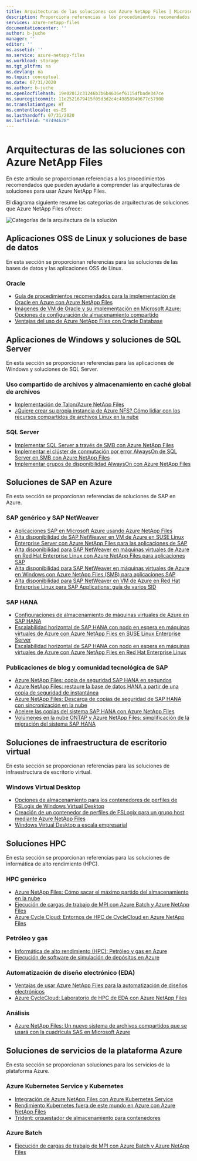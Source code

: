```yaml
---
title: Arquitecturas de las soluciones con Azure NetApp Files | Microsoft Docs
description: Proporciona referencias a los procedimientos recomendados de las arquitecturas de soluciones que usa Azure NetApp Files.
services: azure-netapp-files
documentationcenter: ''
author: b-juche
manager: ''
editor: ''
ms.assetid: ''
ms.service: azure-netapp-files
ms.workload: storage
ms.tgt_pltfrm: na
ms.devlang: na
ms.topic: conceptual
ms.date: 07/31/2020
ms.author: b-juche
ms.openlocfilehash: 19e02012c31246b3b6b4636ef61154fbade347ce
ms.sourcegitcommit: 11e2521679415f05d3d2c4c49858940677c57900
ms.translationtype: HT
ms.contentlocale: es-ES
ms.lasthandoff: 07/31/2020
ms.locfileid: "87494628"
---
```

# <a name="solution-architectures-using-azure-netapp-files"></a>Arquitecturas de las soluciones con Azure NetApp Files
En este artículo se proporcionan referencias a los procedimientos recomendados que pueden ayudarle a comprender las arquitecturas de soluciones para usar Azure NetApp Files.  

El diagrama siguiente resume las categorías de arquitecturas de soluciones que Azure NetApp Files ofrece:

![Categorías de la arquitectura de la solución](../media/azure-netapp-files/solution-architecture-categories.png)

## <a name="linux-oss-apps-and-database-solutions"></a>Aplicaciones OSS de Linux y soluciones de base de datos

En esta sección se proporcionan referencias para las soluciones de las bases de datos y las aplicaciones OSS de Linux. 

### <a name="oracle"></a>Oracle

* [Guía de procedimientos recomendados para la implementación de Oracle en Azure con Azure NetApp Files](https://www.netapp.com/us/media/tr-4780.pdf)
* [Imágenes de VM de Oracle y su implementación en Microsoft Azure: Opciones de configuración de almacenamiento compartido](https://docs.microsoft.com/azure/virtual-machines/workloads/oracle/oracle-vm-solutions#shared-storage-configuration-options)
* [Ventajas del uso de Azure NetApp Files con Oracle Database](solutions-benefits-azure-netapp-files-oracle-database.md)

## <a name="windows-apps-and-sql-server-solutions"></a>Aplicaciones de Windows y soluciones de SQL Server

En esta sección se proporcionan referencias para las aplicaciones de Windows y soluciones de SQL Server.

### <a name="file-sharing-and-global-file-caching"></a>Uso compartido de archivos y almacenamiento en caché global de archivos

* [Implementación de Talon/Azure NetApp Files](https://youtu.be/91LKb1qsLIM)
* [¿Quiere crear su propia instancia de Azure NFS? Cómo lidiar con los recursos compartidos de archivos Linux en la nube](https://cloud.netapp.com/blog/ma-anf-blg-build-your-own-linux-nfs-file-shares)

### <a name="sql-server"></a>SQL Server

* [Implementar SQL Server a través de SMB con Azure NetApp Files](https://www.youtube.com/watch?v=x7udfcYbibs)
* [Implementar el clúster de conmutación por error AlwaysOn de SQL Server en SMB con Azure NetApp Files](https://www.youtube.com/watch?v=zuNJ5E07e8Q)
* [Implementar grupos de disponibilidad AlwaysOn con Azure NetApp Files](https://www.youtube.com/watch?v=y3VQmzzeyvc)

## <a name="sap-on-azure-solutions"></a>Soluciones de SAP en Azure

En esta sección se proporcionan referencias de soluciones de SAP en Azure. 

### <a name="generic-sap-and-sap-netweaver"></a>SAP genérico y SAP NetWeaver 

* [Aplicaciones SAP en Microsoft Azure usando Azure NetApp Files](https://www.netapp.com/us/media/tr-4746.pdf)
* [Alta disponibilidad de SAP NetWeaver en VM de Azure en SUSE Linux Enterprise Server con Azure NetApp Files para las aplicaciones de SAP](https://docs.microsoft.com/azure/virtual-machines/workloads/sap/high-availability-guide-suse-netapp-files)
* [Alta disponibilidad para SAP NetWeaver en máquinas virtuales de Azure en Red Hat Enterprise Linux con Azure NetApp Files para aplicaciones SAP](https://docs.microsoft.com/azure/virtual-machines/workloads/sap/high-availability-guide-rhel-netapp-files)
* [Alta disponibilidad para SAP NetWeaver en máquinas virtuales de Azure en Windows con Azure NetApp Files (SMB) para aplicaciones SAP](https://docs.microsoft.com/azure/virtual-machines/workloads/sap/high-availability-guide-windows-netapp-files-smb)
* [Alta disponibilidad para SAP NetWeaver en VM de Azure en Red Hat Enterprise Linux para SAP Applications: guía de varios SID](https://docs.microsoft.com/azure/virtual-machines/workloads/sap/high-availability-guide-rhel-multi-sid)

### <a name="sap-hana"></a>SAP HANA 

* [Configuraciones de almacenamiento de máquinas virtuales de Azure en SAP HANA](https://docs.microsoft.com/azure/virtual-machines/workloads/sap/hana-vm-operations-storage)
* [Escalabilidad horizontal de SAP HANA con nodo en espera en máquinas virtuales de Azure con Azure NetApp Files en SUSE Linux Enterprise Server](https://docs.microsoft.com/azure/virtual-machines/workloads/sap/sap-hana-scale-out-standby-netapp-files-suse)
* [Escalabilidad horizontal de SAP HANA con nodo en espera en máquinas virtuales de Azure con Azure NetApp Files en Red Hat Enterprise Linux](https://docs.microsoft.com/azure/virtual-machines/workloads/sap/sap-hana-scale-out-standby-netapp-files-rhel)

### <a name="sap-tech-community-and-blog-posts"></a>Publicaciones de blog y comunidad tecnológica de SAP 

* [Azure NetApp Files: copia de seguridad SAP HANA en segundos](https://blog.netapp.com/azure-netapp-files-sap-hana-backup-in-seconds/)
* [Azure NetApp Files: restaure la base de datos HANA a partir de una copia de seguridad de instantánea](https://blog.netapp.com/azure-netapp-files-backup-sap-hana)
* [Azure NetApp Files: Descarga de copias de seguridad de SAP HANA con sincronización en la nube](https://blog.netapp.com/azure-netapp-files-sap-hana)
* [Acelere las copias del sistema SAP HANA con Azure NetApp Files](https://blog.netapp.com/sap-hana-faster-using-azure-netapp-files/)
* [Volúmenes en la nube ONTAP y Azure NetApp Files: simplificación de la migración del sistema SAP HANA](https://blog.netapp.com/cloud-volumes-ontap-and-azure-netapp-files-sap-hana-system-migration-made-easy/)

## <a name="virtual-desktop-infrastructure-solutions"></a>Soluciones de infraestructura de escritorio virtual

En esta sección se proporcionan referencias para las soluciones de infraestructura de escritorio virtual.

### <a name="windows-virtual-desktop"></a>Windows Virtual Desktop

* [Opciones de almacenamiento para los contenedores de perfiles de FSLogix de Windows Virtual Desktop](https://docs.microsoft.com/azure/virtual-desktop/store-fslogix-profile#azure-platform-details)
* [Creación de un contenedor de perfiles de FSLogix para un grupo host mediante Azure NetApp Files](https://docs.microsoft.com/azure/virtual-desktop/create-fslogix-profile-container)
* [Windows Virtual Desktop a escala empresarial](https://docs.microsoft.com/azure/architecture/example-scenario/wvd/windows-virtual-desktop)

## <a name="hpc-solutions"></a>Soluciones HPC

En esta sección se proporcionan referencias para las soluciones de informática de alto rendimiento (HPC). 

### <a name="generic-hpc"></a>HPC genérico

* [Azure NetApp Files: Cómo sacar el máximo partido del almacenamiento en la nube](https://cloud.netapp.com/hubfs/Resources/ANF%20PERFORMANCE%20TESTING%20IN%20TEMPLATE.pdf)
* [Ejecución de cargas de trabajo de MPI con Azure Batch y Azure NetApp Files](https://azure.microsoft.com/resources/run-mpi-workloads-with-azure-batch-and-azure-netapp-files/)
* [Azure Cycle Cloud: Entornos de HPC de CycleCloud en Azure NetApp Files](https://docs.microsoft.com/azure/cyclecloud/overview)

### <a name="oil-and-gas"></a>Petróleo y gas

* [Informática de alto rendimiento (HPC): Petróleo y gas en Azure](https://techcommunity.microsoft.com/t5/azure-global/high-performance-computing-hpc-oil-and-gas-in-azure/ba-p/824926)
* [Ejecución de software de simulación de depósitos en Azure](https://docs.microsoft.com/azure/architecture/example-scenario/infrastructure/reservoir-simulation)

### <a name="electronic-design-automation-eda"></a>Automatización de diseño electrónico (EDA)

* [Ventajas de usar Azure NetApp Files para la automatización de diseños electrónicos](solutions-benefits-azure-netapp-files-electronic-design-automation.md)
* [Azure CycleCloud: Laboratorio de HPC de EDA con Azure NetApp Files](https://github.com/Azure/cyclecloud-hands-on-labs/blob/master/EDA/README.md)

### <a name="analytics"></a>Análisis

* [Azure NetApp Files: Un nuevo sistema de archivos compartidos que se usará con la cuadrícula SAS en Microsoft Azure](https://communities.sas.com/t5/Architecture/Azure-NetApp-Files-A-new-shared-file-system-to-use-with-SAS-Grid/m-p/606978)

## <a name="azure-platform-services-solutions"></a>Soluciones de servicios de la plataforma Azure

En esta sección se proporcionan soluciones para los servicios de la plataforma Azure. 

### <a name="azure-kubernetes-services-and-kubernetes"></a>Azure Kubernetes Service y Kubernetes

* [Integración de Azure NetApp Files con Azure Kubernetes Service](https://docs.microsoft.com/azure/aks/azure-netapp-files)
* [Rendimiento Kubernetes fuera de este mundo en Azure con Azure NetApp Files](https://cloud.netapp.com/blog/ma-anf-blg-configure-kubernetes-openshift)
* [Trident: orquestador de almacenamiento para contenedores](https://netapp-trident.readthedocs.io/en/stable-v20.04/kubernetes/operations/tasks/backends/anf.html)

### <a name="azure-batch"></a>Azure Batch

* [Ejecución de cargas de trabajo de MPI con Azure Batch y Azure NetApp Files](https://azure.microsoft.com/resources/run-mpi-workloads-with-azure-batch-and-azure-netapp-files/)
 
